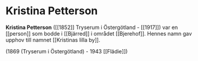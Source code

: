 # Kristina Petterson

**Kristina Petterson** ([[1852]] Tryserum i Östergötland - [[1917]]) var en [[person]] som bodde i [[Bjärred]] i området [[Bjerehof]]. Hennes namn gav upphov till namnet [[Kristinas lilla by]].

<!-- TODO: Ta reda på vilka årtal som är korrekt. -->
(1869 (Tryserum i Östergötland) - 1943 [[Flädie]])
